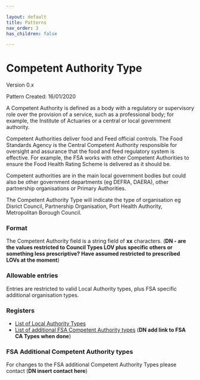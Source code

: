 ```yaml
---

layout: default
title: Patterns
nav_order: 3
has_children: false

---
```

# Competent Authority Type

Version 0.x

Pattern Created: 16/01/2020

A Competent Authority is defined as a body with a regulatory or supervisory role over the provision of a service, such as a professional body; for example, the Institute of Actuaries or a central or local government authority.

Competent Authorities deliver food and Feed official controls.  The Food Standards Agency is the Central Competent Authority responsible for oversight and assurance that the food and feed regulatory system is effective.  For example, the FSA works with other Competent Authorities to ensure the Food Health Rating Scheme is delivered as it should be.

Competent authorities are in the main local government bodies but could also be other government departments (eg DEFRA, DAERA), other partnership organisations or Primary Authorities.

The Competent Authority Type will indicate the type of organisation eg Disrict Council, Partnership Organisation, Port Health Authority, Metropolitan Borough Council.

### Format

The Competent Authority field is a string field of **xx** characters.  (**DN - are the values restricted to Council Types LOV plus specific others or something less prescriptive?  Have assumed restricted to prescribed LOVs at the moment**)

### Allowable entries

Entries are restricted to valid Local Authority types, plus FSA specific additional organisation types.

### Registers
-   [List of Local Authority Types](https://www.registers.service.gov.uk/registers/local-authority-type)
-   [List of additional FSA Competent Authority types](https://data.food.gov.uk/codes/blahblahblah) (**DN add link to FSA CA Types when done**)

### FSA Additional Competent Authority types

For changes to the FSA additional Competent Authority Types please contact (**DN insert contact here**)
